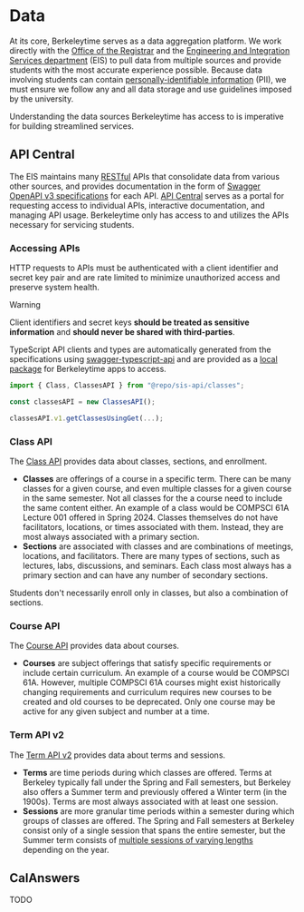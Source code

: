# Data

At its core, Berkeleytime serves as a data aggregation platform. We work directly with the [Office of the Registrar](https://registrar.berkeley.edu/) and the [Engineering and Integration Services department](https://integration-services.berkeley.edu/home) (EIS) to pull data from multiple sources and provide students with the most accurate experience possible. Because data involving students can contain [personally-identifiable information](https://en.wikipedia.org/wiki/Personal_data) (PII), we must ensure we follow any and all data storage and use guidelines imposed by the university.

Understanding the data sources Berkeleytime has access to is imperative for building streamlined services.

## API Central

The EIS maintains many [RESTful](https://en.wikipedia.org/wiki/REST) APIs that consolidate data from various other sources, and provides documentation in the form of [Swagger OpenAPI v3 specifications](https://swagger.io/specification/) for each API. [API Central](https://developers.api.berkeley.edu/) serves as a portal for requesting access to individual APIs, interactive documentation, and managing API usage. Berkeleytime only has access to and utilizes the APIs necessary for servicing students.

### Accessing APIs

HTTP requests to APIs must be authenticated with a client identifier and secret key pair and are rate limited to minimize unauthorized access and preserve system health.

> [!WARNING]
> Client identifiers and secret keys **should be treated as sensitive information** and **should never be shared with third-parties**.

TypeScript API clients and types are automatically generated from the specifications using [swagger-typescript-api](https://www.npmjs.com/package/swagger-typescript-api) and are provided as a [local package](https://github.com/asuc-octo/berkeleytime/tree/gql/packages/sis-api) for Berkeleytime apps to access.

```ts
import { Class, ClassesAPI } from "@repo/sis-api/classes";

const classesAPI = new ClassesAPI();

classesAPI.v1.getClassesUsingGet(...);
```

### Class API

The [Class API](https://developers.api.berkeley.edu/api/18) provides data about classes, sections, and enrollment.

- **Classes** are offerings of a course in a specific term. There can be many classes for a given course, and even multiple classes for a given course in the same semester. Not all classes for the a course need to include the same content either. An example of a class would be COMPSCI 61A Lecture 001 offered in Spring 2024. Classes themselves do not have facilitators, locations, or times associated with them. Instead, they are most always associated with a primary section.
- **Sections** are associated with classes and are combinations of meetings, locations, and facilitators. There are many types of sections, such as lectures, labs, discussions, and seminars. Each class most always has a primary section and can have any number of secondary sections.

Students don't necessarily enroll only in classes, but also a combination of sections.

### Course API

The [Course API](https://developers.api.berkeley.edu/api/100) provides data about courses.

- **Courses** are subject offerings that satisfy specific requirements or include certain curriculum. An example of a course would be COMPSCI 61A. However, multiple COMPSCI 61A courses might exist historically changing requirements and curriculum requires new courses to be created and old courses to be deprecated. Only one course may be active for any given subject and number at a time.

### Term API v2

The [Term API v2](https://developers.api.berkeley.edu/api/232) provides data about terms and sessions.

- **Terms** are time periods during which classes are offered. Terms at Berkeley typically fall under the Spring and Fall semesters, but Berkeley also offers a Summer term and previously offered a Winter term (in the 1900s). Terms are most always associated with at least one session.
- **Sessions** are more granular time periods within a semester during which groups of classes are offered. The Spring and Fall semesters at Berkeley consist only of a single session that spans the entire semester, but the Summer term consists of [multiple sessions of varying lengths](https://summer.berkeley.edu/registration/schedule#deadlines) depending on the year.

## CalAnswers

TODO
